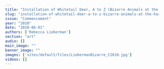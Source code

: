 ```yaml
---
title: "Installation of Whitetail Deer, A to Z (Bizarre Animals at the Harvard Museum of Natural History)"
slug: "installation-of-whitetail-deer-a-to-z-bizarre-animals-at-the-harvard-museum-of-natural-history"
issue: "Commencement"
year: "2010"
date: "2010-06-01"
authors: ['Rebecca Lieberman']
section: "art"
audio: []
main_image: ""
banner_image: ""
images: ['sites/default/files/LiebermanBizarre_C2010.jpg']
videos: []
---
```

